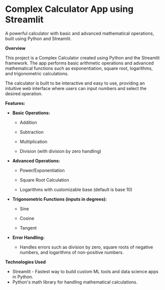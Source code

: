 # Complex Calculator App using Streamlit
A powerful calculator with basic and advanced mathematical operations, built using Python and Streamlit.

****Overview****

This project is a Complex Calculator created using Python and the Streamlit framework. The app performs basic arithmetic operations and advanced mathematical functions such as exponentiation, square root, logarithms, and trigonometric calculations.

The calculator is built to be interactive and easy to use, providing an intuitive web interface where users can input numbers and select the desired operation.

****Features:****

- **Basic Operations:**

	- Addition

	- Subtraction

	- Multiplication

	- Division (with division by zero handling)

- **Advanced Operations:**

	- Power/Exponentiation

	- Square Root Calculation

	- Logarithms with customizable base (default is base 10)

- **Trigonometric Functions (inputs in degrees):**

	- Sine

	- Cosine

	- Tangent


- **Error Handling:** 

	- Handles errors such as division by zero, square roots of negative numbers, and logarithms of non-positive numbers.

****Technologies Used****

- Streamlit - Fastest way to build custom ML tools and data science apps in Python.
- Python's math library for handling mathematical calculations.
